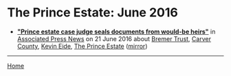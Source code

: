 # The Prince Estate: June 2016

 - [**"Prince estate case judge seals documents from would-be heirs"**](https://apnews.com/7e844fbac2e1494aba98260e58389710) in [Associated Press News](https://www.apnews.com/) on 21 June 2016 about [Bremer Trust](https://bjmdotnet.github.io/pr1nc3/topics/bremer-trust/), [Carver County](https://bjmdotnet.github.io/pr1nc3/topics/carver-county/), [Kevin Eide](https://bjmdotnet.github.io/pr1nc3/topics/kevin-eide/), [The Prince Estate](https://bjmdotnet.github.io/pr1nc3/topics/the-prince-estate/) ([mirror](https://web.archive.org/web/*/https://apnews.com/7e844fbac2e1494aba98260e58389710))

----

[Home](./)
